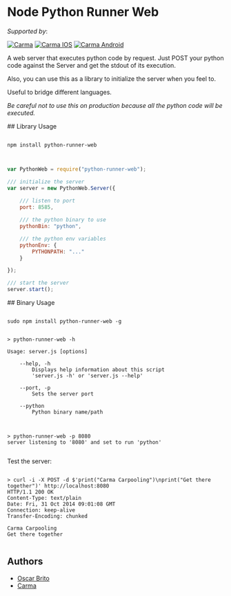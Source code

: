 
# Node Python Runner Web

*Supported by*:

[![Carma](https://raw.githubusercontent.com/teamcarma/node-python-runner-web/master/assets/banner.png)](https://carmacarpool.com/)
[![Carma IOS](https://raw.githubusercontent.com/teamcarma/node-python-runner-web/master/assets/ios.png)](https://carmacarpool.com/ios)
[![Carma Android](https://raw.githubusercontent.com/teamcarma/node-python-runner-web/master/assets/android.png)](https://carmacarpool.com/android)



A web server that executes python code by request. Just POST your python code against the Server 
and get the stdout of its execution.

Also, you can use this as a library to initialize the server when you feel to.

Useful to bridge different languages. 

*Be careful not to use this on production because all the python code 
will be executed.*



## Library Usage

```shell

npm install python-runner-web

```


```js


var PythonWeb = require("python-runner-web");

/// initialize the server
var server = new PythonWeb.Server({ 
	
	/// listen to port
	port: 8585,

	/// the python binary to use
	pythonBin: "python",

	/// the python env variables
	pythonEnv: {
		PYTHONPATH: "..."
	}

});

/// start the server
server.start();


```

## Binary Usage

```shell

sudo npm install python-runner-web -g

```

```shell

> python-runner-web -h

Usage: server.js [options]

	--help, -h
		Displays help information about this script
		'server.js -h' or 'server.js --help'

	--port, -p
		Sets the server port

	--python
		Python binary name/path


```

```shell

> python-runner-web -p 8080
server listening to '8080' and set to run 'python'


```

Test the server: 

```shell

> curl -i -X POST -d $'print("Carma Carpooling")\nprint("Get there together")' http://localhost:8080
HTTP/1.1 200 OK
Content-Type: text/plain
Date: Fri, 31 Oct 2014 09:01:08 GMT
Connection: keep-alive
Transfer-Encoding: chunked

Carma Carpooling
Get there together


```

## Authors

* [Oscar Brito](https://twitter.com/aetheon)
* [Carma](https://twitter.com/TeamCarma)
